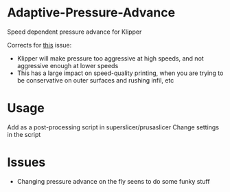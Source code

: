 # Adaptive-Pressure-Advance
Speed dependent pressure advance for Klipper

Corrects for [this](https://www.reddit.com/r/klippers/comments/o98xes/pressure_advance_becomes_way_too_aggressive_when/) issue:
- Klipper will make pressure too aggressive at high speeds, and not aggressive enough at lower speeds
- This has a large impact on speed-quality printing, when you are trying to be conservative on outer surfaces and rushing infil, etc

# Usage #
Add as a post-processing script in superslicer/prusaslicer
Change settings in the script

# Issues #
- Changing pressure advance on the fly seens to do some funky stuff


